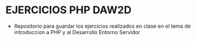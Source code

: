 # EJERCICIOS PHP DAW2D


- Repositorio para guardar los ejercicios realizados en clase en el tema de introduccion a PHP y al Desarrollo Entorno Servidor